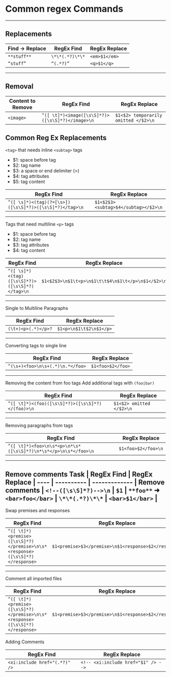 # Common regex Commands
---
## Replacements

|	Find -> Replace |	RegEx Find		|	RegEx Replace	|
|	--------------- |	----------		| 	-------------	|
|	`**stuff**`     |	`\*\*(.*?)\*\*`	|	`<em>$1</em>`	|
|	`“stuff”`       |	`“(.*?)”`		|	`<q>$1</q>`		|

---
## Removal

| Content to Remove | RegEx Find                                       | RegEx Replace                        |
| ----------------- | ----------                                       | -------------                        |
| `<image>`         | `^([ \t]*)<image([\s\S]*?)>([\s\S]*?)</image>\n` | `$1<$2> temporarily omitted </$2>\n` |


Common Reg Ex Replacements
----------------------------------------------------------------------------
`<tag>` that needs inline `<subtag>` tags

 - $1: space before tag
 - $2: tag name
 - $3: a space or end delimiter (>)
 - $4: tag attributes
 - $5: tag content

| RegEx Find                                              | RegEx Replace                        |
| ----------                                              | -------------                        |
| `^([ \s]*)<(tag)(?=[\s>])([\s\S]*?)>([\s\S]*?)</tag>\n` | `$1<$2$3><subtag>$4</subtag></$2>\n` |

----------------------------------------------------------------------------
Tags that need multiline `<p>` tags
 - $1: space before tag
 - $2: tag name
 - $3: tag attributes
 - $4: tag content

| RegEx Find                                     | RegEx Replace                                      |
| ----------                                     | -------------                                      |
| `^([ \s]*)<(tag)([\s\S]*?)>([\s\S]*?)</tag>\n` | `$1<$2$3>\n$1\t<p>\n$1\t\t$4\n$1\t</p>\n$1</$2>\n` |

----------------------------------------------------------------------------
Single to Multiline Paragraphs

| RegEx Find          | RegEx Replace           |
| ----------          | -------------           |
| `(\t+)<p>(.*)</p>?` | `$1<p>\n$1\t$2\n$1</p>` |
----------------------------------------------------------------------------
Converting <foo> tags to single line

| RegEx Find                       | RegEx Replace     |
| ----------                       | -------------     |
| `^(\s+)<foo>\n\s+(.*)\n.*</foo>` | `$1<foo>$2</foo>` |
----------------------------------------------------------------------------
Removing the content from foo tags
Add additional tags with `(foo|bar)`

| RegEx Find                                       | RegEx Replace            |
| ----------                                       | -------------            |
| `^([ \t]*)<(foo)([\s\S]*?)>([\s\S]*?)</(foo)>\n` | `$1<$2> omitted </$2>\n` |
----------------------------------------------------------------------------
Removing paragraphs from <foo> tags

| RegEx Find                                                      | RegEx Replace       |
| ----------                                                      | -------------       |
| `^([ \t]*)<foo>\n\s*<p>\n*\s*([\s\S]*?)\n*\s*</p>\n\s*</foo>\n` | `$1<foo>$2</foo>\n` |
----------------------------------------------------------------------------
Remove comments <!-- * -->
Task                          | RegEx Find            | RegEx Replace   |
----                          | ----------            | -------------   |
Remove comments               | `<!--([\s\S]*?)-->\n` | `$1`            |
`**foo**` ➜ `<bar>foo</bar>` | `\*\*(.*?)\*\*`       | `<bar>$1</bar>` |
----------------------------------------------------------------------------
Swap premises and responses

| RegEx Find                                                                   | RegEx Replace                                        |
| ----------                                                                   | -------------                                        |
| `^([ \t]*)<premise>([\s\S]*?)</premise>\n\s*<response>([\s\S]*?)</response>` | `$1<premise>$3</premise>\n$1<response>$2</response>` |

----------------------------------------------------------------------------
Comment all imported files

| RegEx Find                                                                   | RegEx Replace                                        |
| ----------                                                                   | -------------                                        |
| `^([ \t]*)<premise>([\s\S]*?)</premise>\n\s*<response>([\s\S]*?)</response>` | `$1<premise>$3</premise>\n$1<response>$2</response>` |

Adding Comments

| RegEx Find                    | RegEx Replace                       |
| ----------                    | -------------                       |
| `<xi:include href="(.*?)" />` | `<!-- <xi:include href="$1" /> -->` |